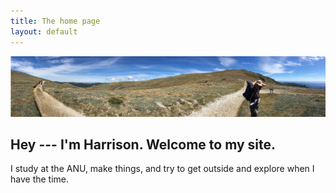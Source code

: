 ```yaml
---
title: The home page
layout: default
---
```


![panoramic photo of me](assets/img/pano.png)

## Hey --- I'm Harrison. Welcome to my site.

I study at the ANU, make things, and try to get outside and explore when I have the time.
